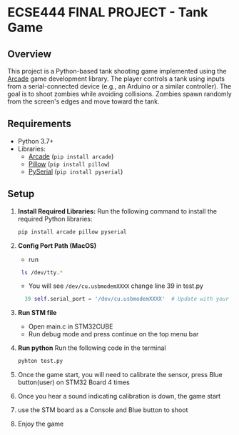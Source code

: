 # ECSE444 FINAL PROJECT - Tank Game

## Overview
This project is a Python-based tank shooting game implemented using the [Arcade](https://api.arcade.academy/) game development library. The player controls a tank using inputs from a serial-connected device (e.g., an Arduino or a similar controller). The goal is to shoot zombies while avoiding collisions. Zombies spawn randomly from the screen's edges and move toward the tank.


## Requirements
- Python 3.7+
- Libraries:
  - [Arcade](https://api.arcade.academy/) (`pip install arcade`)
  - [Pillow](https://pillow.readthedocs.io/) (`pip install pillow`)
  - [PySerial](https://pyserial.readthedocs.io/) (`pip install pyserial`)

## Setup

1. **Install Required Libraries:**
   Run the following command to install the required Python libraries:
   ```bash
   pip install arcade pillow pyserial

2. **Config Port Path (MacOS)**
   - run
    ```bash
     ls /dev/tty.*
    ```
   - You will see
     `/dev/cu.usbmodemXXXX`
     change line 39 in test.py
    ```python
      39 self.serial_port = '/dev/cu.usbmodemXXXX'  # Update with your serial port
    ```
  
3. **Run STM file**
   - Open main.c in STM32CUBE
   - Run debug mode and press continue on the top menu bar
4. **Run python**
   Run the following code in the terminal
   ```bash
   pyhton test.py

5. Once the game start, you will need to calibrate the sensor, press Blue button(user) on STM32 Board 4 times
6. Once you hear a sound indicating calibration is down, the game start
7. use the STM board as a Console and Blue button to shoot
8. Enjoy the game

